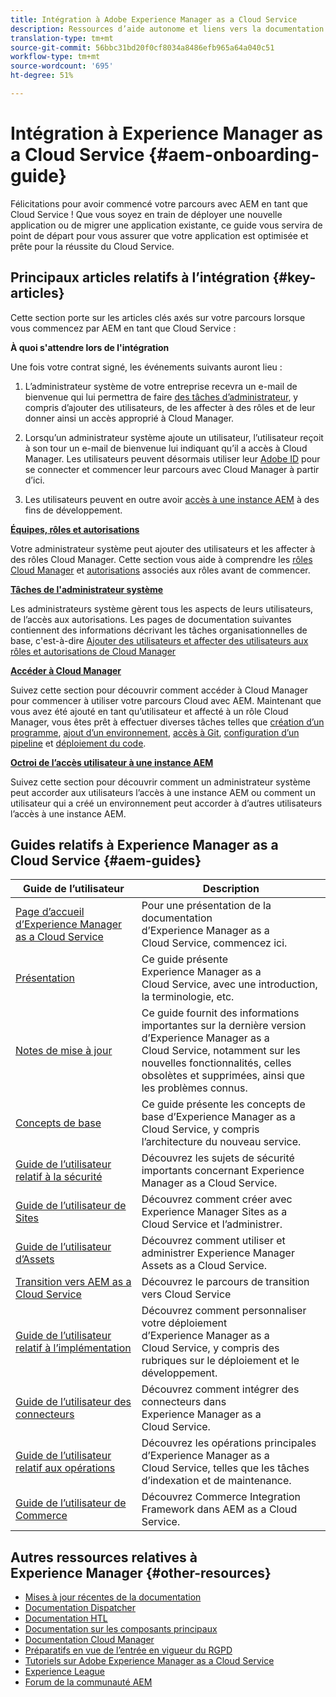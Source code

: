 ```yaml
---
title: Intégration à Adobe Experience Manager as a Cloud Service
description: Ressources d’aide autonome et liens vers la documentation concernant l’intégration à Adobe Experience Manager as a Cloud Service
translation-type: tm+mt
source-git-commit: 56bbc31bd20f0cf8034a8486efb965a64a040c51
workflow-type: tm+mt
source-wordcount: '695'
ht-degree: 51%

---
```



# Intégration à Experience Manager as a Cloud Service {#aem-onboarding-guide}

Félicitations pour avoir commencé votre parcours avec AEM en tant que Cloud Service ! Que vous soyez en train de déployer une nouvelle application ou de migrer une application existante, ce guide vous servira de point de départ pour vous assurer que votre application est optimisée et prête pour la réussite du Cloud Service.

## Principaux articles relatifs à l’intégration {#key-articles}

Cette section porte sur les articles clés axés sur votre parcours lorsque vous commencez par AEM en tant que Cloud Service :

**À quoi s&#39;attendre lors de l&#39;intégration**

Une fois votre contrat signé, les événements suivants auront lieu :

1. L’administrateur système de votre entreprise recevra un e-mail de bienvenue qui lui permettra de faire [des tâches d’administrateur](/help/onboarding/what-is-required/add-users-assign-cm-roles.md), y compris d’ajouter des utilisateurs, de les affecter à des rôles et de leur donner ainsi un accès approprié à Cloud Manager.

1. Lorsqu’un administrateur système ajoute un utilisateur, l’utilisateur reçoit à son tour un e-mail de bienvenue lui indiquant qu’il a accès à Cloud Manager. Les utilisateurs peuvent désormais utiliser leur [Adobe ID](/help/onboarding/what-is-required/get-your-adobe-id.md) pour se connecter et commencer leur parcours avec Cloud Manager à partir d’ici.

1. Les utilisateurs peuvent en outre avoir [accès à une instance AEM](/help/onboarding/what-is-required/accessing-aem-instance.md) à des fins de développement.

**[Équipes, rôles et autorisations](/help/onboarding/what-is-required/user-roles-permissions.md)**

Votre administrateur système peut ajouter des utilisateurs et les affecter à des rôles Cloud Manager. Cette section vous aide à comprendre les [rôles Cloud Manager](/help/onboarding/what-is-required/user-roles-permissions.md#user-roles) et [autorisations](/help/onboarding/what-is-required/user-roles-permissions.md#permissions) associés aux rôles avant de commencer.

**[Tâches de l&#39;administrateur système](/help/onboarding/what-is-required/add-users-assign-cm-roles.md)**

Les administrateurs système gèrent tous les aspects de leurs utilisateurs, de l’accès aux autorisations. Les pages de documentation suivantes contiennent des informations décrivant les tâches organisationnelles de base, c&#39;est-à-dire [Ajouter des utilisateurs et affecter des utilisateurs aux rôles et autorisations de Cloud Manager](/help/onboarding/what-is-required/add-users-assign-cm-roles.md)

**[Accéder à Cloud Manager](/help/onboarding/what-is-required/navigate-to-cloud-manager.md)**

Suivez cette section pour découvrir comment accéder à Cloud Manager pour commencer à utiliser votre parcours Cloud avec AEM. Maintenant que vous avez été ajouté en tant qu’utilisateur et affecté à un rôle Cloud Manager, vous êtes prêt à effectuer diverses tâches telles que [création d’un programme](/help/onboarding/getting-access-to-aem-in-cloud/understand-program-types.md), [ajout d’un environnement](/help/implementing/cloud-manager/manage-environments.md), [accès à Git](/help/implementing/cloud-manager/accessing-git.md), [configuration d’un pipeline](/help/implementing/cloud-manager/configure-pipeline.md) et [déploiement du code](/help/implementing/cloud-manager/deploy-code.md).

**[Octroi de l’accès utilisateur à une instance AEM](/help/onboarding/what-is-required/accessing-aem-instance.md)**

Suivez cette section pour découvrir comment un administrateur système peut accorder aux utilisateurs l’accès à une instance AEM ou comment un utilisateur qui a créé un environnement peut accorder à d’autres utilisateurs l’accès à une instance AEM.

## Guides relatifs à Experience Manager as a Cloud Service {#aem-guides}

| Guide de l’utilisateur | Description |
|---|---|
| [Page d’accueil d’Experience Manager as a Cloud Service](/help/landing/home.md) | Pour une présentation de la documentation d’Experience Manager as a Cloud Service, commencez ici. |
| [Présentation](/help/overview/home.md) | Ce guide présente Experience Manager as a Cloud Service, avec une introduction, la terminologie, etc. |
| [Notes de mise à jour](/help/release-notes/home.md) | Ce guide fournit des informations importantes sur la dernière version d’Experience Manager as a Cloud Service, notamment sur les nouvelles fonctionnalités, celles obsolètes et supprimées, ainsi que les problèmes connus. |
| [Concepts de base](/help/core-concepts/home.md) | Ce guide présente les concepts de base d’Experience Manager as a Cloud Service, y compris l’architecture du nouveau service. |
| [Guide de l’utilisateur relatif à la sécurité](/help/security/home.md) | Découvrez les sujets de sécurité importants concernant Experience Manager as a Cloud Service. |
| [Guide de l’utilisateur de Sites](/help/sites-cloud/home.md) | Découvrez comment créer avec Experience Manager Sites as a Cloud Service et l’administrer. |
| [Guide de l’utilisateur d’Assets](/help/assets/home.md) | Découvrez comment utiliser et administrer Experience Manager Assets as a Cloud Service. |
| [Transition vers AEM as a Cloud Service](/help/move-to-cloud-service/home.md) | Découvrez le parcours de transition vers Cloud Service |
| [Guide de l’utilisateur relatif à l’implémentation](/help/implementing/home.md) | Découvrez comment personnaliser votre déploiement d’Experience Manager as a Cloud Service, y compris des rubriques sur le déploiement et le développement. |
| [Guide de l’utilisateur des connecteurs](/help/connectors/home.md) | Découvrez comment intégrer des connecteurs dans Experience Manager as a Cloud Service. |
| [Guide de l’utilisateur relatif aux opérations](/help/operations/home.md) | Découvrez les opérations principales d’Experience Manager as a Cloud Service, telles que les tâches d’indexation et de maintenance. |
| [Guide de l’utilisateur de Commerce](/help/commerce-cloud/home.md) | Découvrez Commerce Integration Framework dans AEM as a Cloud Service. |

## Autres ressources relatives à Experience Manager {#other-resources}

* [Mises à jour récentes de la documentation](https://helpx.adobe.com/fr/experience-manager/documentation-updates.html#AEMasaCloudService)
* [Documentation Dispatcher](/help/implementing/dispatcher/overview.md)
* [Documentation HTL](https://docs.adobe.com/content/help/fr-FR/experience-manager-htl/using/overview.html)
* [Documentation sur les composants principaux](https://docs.adobe.com/content/help/fr-FR/experience-manager-core-components/using/introduction.html)
* [Documentation Cloud Manager](https://docs.adobe.com/content/help/fr-FR/experience-manager-cloud-service/onboarding/getting-access/cloud-service-programs/first-time-login.html)
* [Préparatifs en vue de l’entrée en vigueur du RGPD](/help/onboarding/data-privacy-and-protection-readiness/aem-readiness.md)
* [Tutoriels sur Adobe Experience Manager as a Cloud Service](https://docs.adobe.com/content/help/fr-FR/experience-manager-learn/cloud-service/overview.html)
* [Experience League](https://guided.adobe.com/?promoid=K42KVXHD&amp;mv=other#solutions/experience-manager)
* [Forum de la communauté AEM](https://forums.adobe.com/community/experience-cloud/marketing-cloud/experience-manager)